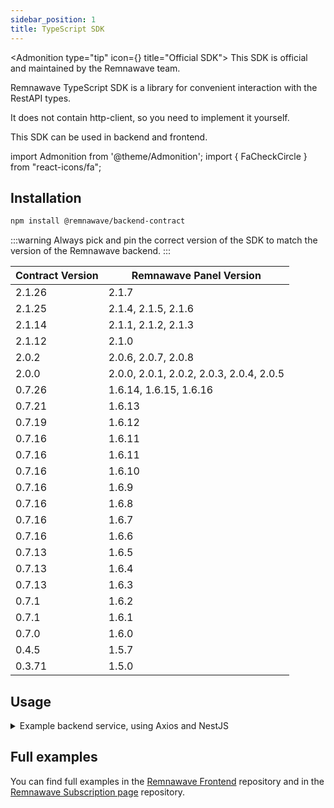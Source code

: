 ```yaml
---
sidebar_position: 1
title: TypeScript SDK
---
```


<Admonition type="tip" icon={<FaCheckCircle />} title="Official SDK">
This SDK is official and maintained by the Remnawave team.
</Admonition>

Remnawave TypeScript SDK is a library for convenient interaction with the RestAPI types.

It does not contain http-client, so you need to implement it yourself.

This SDK can be used in backend and frontend.

import Admonition from '@theme/Admonition';
import { FaCheckCircle } from "react-icons/fa";

## Installation

```bash
npm install @remnawave/backend-contract
```

:::warning
Always pick and pin the correct version of the SDK to match the version of the Remnawave backend.
:::

| Contract Version | Remnawave Panel Version                  |
| ---------------- | ---------------------------------------- |
| 2.1.26           | 2.1.7                                    |
| 2.1.25           | 2.1.4, 2.1.5, 2.1.6                      |
| 2.1.14           | 2.1.1, 2.1.2, 2.1.3                      |
| 2.1.12           | 2.1.0                                    |
| 2.0.2            | 2.0.6, 2.0.7, 2.0.8                      |
| 2.0.0            | 2.0.0, 2.0.1, 2.0.2, 2.0.3, 2.0.4, 2.0.5 |
| 0.7.26           | 1.6.14, 1.6.15, 1.6.16                   |
| 0.7.21           | 1.6.13                                   |
| 0.7.19           | 1.6.12                                   |
| 0.7.16           | 1.6.11                                   |
| 0.7.16           | 1.6.11                                   |
| 0.7.16           | 1.6.10                                   |
| 0.7.16           | 1.6.9                                    |
| 0.7.16           | 1.6.8                                    |
| 0.7.16           | 1.6.7                                    |
| 0.7.16           | 1.6.6                                    |
| 0.7.13           | 1.6.5                                    |
| 0.7.13           | 1.6.4                                    |
| 0.7.13           | 1.6.3                                    |
| 0.7.1            | 1.6.2                                    |
| 0.7.1            | 1.6.1                                    |
| 0.7.0            | 1.6.0                                    |
| 0.4.5            | 1.5.7                                    |
| 0.3.71           | 1.5.0                                    |

## Usage

<details>
<summary>Example backend service, using Axios and NestJS</summary>

```typescript
import axios from 'axios'

import { Injectable, Logger } from '@nestjs/common'
import { ConfigService } from '@nestjs/config'

import { GetUserByUsernameCommand } from '@remnawave/backend-contract'

import { ICommandResponse } from '../types/command-response.type'

@Injectable()
export class AxiosService {
    public axiosInstance: AxiosInstance
    private readonly logger = new Logger(AxiosService.name)

    constructor(private readonly configService: ConfigService) {
        this.axiosInstance = axios.create({
            baseURL: this.configService.getOrThrow('REMNAWAVE_PANEL_URL'),
            timeout: 45_000,
            headers: {
                // highlight-next-line-green
                'x-forwarded-for': '127.0.0.1', // use this headers to bypass the panel reverse proxy restrictions. So you can access the panel from bridge networks: http://remnawave:3000
                // highlight-next-line-green
                'x-forwarded-proto': 'https', // use this headers to bypass the panel reverse proxy restrictions. So you can access the panel from bridge networks: http://remnawave:3000
                Authorization: `Bearer ${this.configService.get('REMNAWAVE_API_TOKEN')}`
            }
        })

        const caddyAuthApiToken = this.configService.get('CADDY_AUTH_API_TOKEN')

        if (caddyAuthApiToken) {
            this.axiosInstance.defaults.headers.common['X-Api-Key'] = caddyAuthApiToken
        }
    }

    public async getUserByUsername(
        username: string
    ): Promise<ICommandResponse<GetUserByUsernameCommand.Response>> {
        try {
            const response = await this.axiosInstance.request<GetUserByUsernameCommand.Response>({
                method: GetUserByUsernameCommand.endpointDetails.REQUEST_METHOD,
                url: GetUserByUsernameCommand.url(username)
            })

            return {
                isOk: true,
                response: response.data
            }
        } catch (error) {
            if (error instanceof AxiosError) {
                this.logger.error('Error in Axios GetUserByUsername Request:', error.message)

                return {
                    isOk: false
                }
            } else {
                this.logger.error('Error in GetUserByUsername Request:', error)

                return {
                    isOk: false
                }
            }
        }
    }
}
```

</details>

## Full examples

You can find full examples in the [Remnawave Frontend](https://github.com/remnawave/frontend) repository and in the [Remnawave Subscription page](https://github.com/remnawave/subscription-page) repository.
